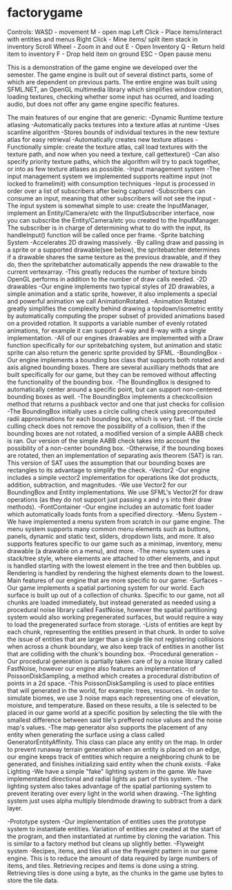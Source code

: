# factorygame
Controls:
WASD - movement
M - open map
Left Click - Place items/interact with entities and menus
Right Click - Mine items/ split item stack in inventory
Scroll Wheel - Zoom in and out
E - Open Inventory
Q - Return held item to inventory
F - Drop held item on ground
ESC - Open pause menu

This is a demonstration of the game engine we developed over the semester.  The game engine is built out of several distinct parts,
some of which are dependent on previous parts.  The entire engine was built using SFML.NET, an OpenGL multimedia library which simplifies
window creation, loading textures, checking whether some input has ocurred, and loading audio,  but does not offer any game engine specific features.

The main features of our engine that are generic:
  -Dynamic Runtime texture atlasing
    -Automatically packs textures into a texture atlas at runtime
    -Uses scanline algorithm
    -Stores bounds of individual textures in the new texture atlas for easy retrieval
    -Automatically creates new texture atlases
    -Functionally simple: create the texture atlas, call load textures with the texture path, and now when you need a texture, call gettexture()
    -Can also specify priority texture paths, which the algorithm will try to pack together, or into as few texture atlases as possible.
  -Input management system
    -The input management system we implemented supports realtime input (not locked to framelimit) with consumption techniques
      -Input is processed in order over a list of subscribers after being captured
      -Subscribers can consume an input, meaning that other subscribers will not see the input
    -The input system is somewhat simple to use: create the InputManager, implement an Entity/Camera/etc with the IInputSubscriber interface, now
      you can subscribe the Entity/Camera/etc you created to the InputManager.  The subscriber is in charge of determining what to do with the input,
      its handleInput() function will be called once per frame.
  -Sprite batching System
    -Accelerates 2D drawing massively.
    -By calling draw and passing in a sprite or a supported drawable(see below), the spritebatcher determines if a drawable shares the same texture as
      the previous drawable, and if they do, then the spritebatcher automatically appends the new drawable to the current vertexarray.
      -This greatly reduces the number of texture binds OpenGL performs in addition to the number of draw calls needed.
  -2D drawables
    -Our engine implements two typical styles of 2D drawables, a simple animation and a static sprite, however, it also implements a special
    and powerful animation we call AnimationRotated.
      -Animation Rotated greatly simplifies the complexity behind drawing a topdown/isometric entity by automatically computing the proper
      subset of provided animations based on a provided rotation.  It supports a variable number of evenly rotated animations, for example it
      can support 4-way and 8-way with a single implementation.
    -All of our engines drawables are implemented with a Draw function specifically for our spritebatching system, but animation and static sprite can
    also return the generic sprite provided by SFML.
  -BoundingBox
    -Our engine implements a bounding box class that supports both rotated and axis aligned bounding boxes.  There are several auxilliary methods that are built
    specifically for our game, but they can be removed without affecting the functionality of the bounding box.
    -The BoundingBox is designed to automatically center around a specific point, but can support non-centered bounding boxes as well.
    -The BoundingBox implements a checkcollision method that returns a pushback vector and one that just checks for collision
    -The BoundingBox initially uses a circle culling check using precomputed radii approximations for each bounding box, which is very fast.
    -If the circle culling check does not remove the possibility of a collision, then if the bounding boxes are not rotated, a modified version of
    a simple AABB check is ran.  Our version of the simple AABB check takes into account the possibility of a non-center bounding box.
    -Otherwise, if the bounding boxes are rotated, then an implementation of separating axis theorem (SAT) is ran.  This version of SAT
    uses the assumption that our bounding boxes are rectangles to its advantage to simplify the check.
  -Vector2
    -Our engine includes a simple vector2 implementation for operations like dot products, addition, subtraction, and magnitudes.
    -We use Vector2 for our BoundingBox and Entity implementations.  We use SFML's Vector2f for draw operations (as they do not support just
    passing x and y s into their draw methods).
  -FontContainer
    -Our engine includes an automatic font loader which automatically loads fonts from a specified directory.
  -Menu System
    -We have implemented a menu system from scratch in our game engine.  The menu system supports many common menu elements such
    as buttons, panels, dynamic and static text, sliders, dropdown lists, and more.  It also supports features specific to our game
    such as a minimap, inventory, menu drawable (a drawable on a menu), and more.
    -The menu system uses a stack/tree style, where elements are attached to other elements, and input is handled starting with the lowest element
    in the tree and then bubbles up.  Rendering is handled by rendering the highest elements down to the lowest.
Main features of our engine that are more specific to our game:
  -Surfaces
    -Our game implements a spatial partioning system for our world. Each surface is built up out of a collection of chunks.  Specific to our game,
    not all chunks are loaded immediately, but instead generated as needed using a procedural noise library called FastNoise, however the spatial
    partitioning system would also working pregenerated surfaces, but would require a way to load the pregenerated surface from storage.
    -Lists of entities are kept by each chunk, representing the entities present in that chunk.  In order to solve the issue of entities that are
    larger than a single tile not registering collisions when across a chunk boundary, we also keep track of entities in another list that 
    are colliding with the chunk's bounding box.
 -Procedural generation
    -Our procedural generation is partially taken care of by a noise library called FastNoise, however our engine also features an
    implementation of PoissonDiskSampling, a method which creates a procedural distribution of points in a 2d space.
      -This PoissonDiskSampling is used to place entities that will generated in the world, for example: trees, resources.
    -In order to simulate biomes, we use 3 noise maps each representing one of elevation, moisture, and temperature.  Based on these results,
    a tile is selected to be placed in our game world at a specific position by selecting the tile with the smallest difference between said tile's
    preffered noise values and the noise map's values.
    -The map generator also supports the placement of any entity when generating the surface using a class called GeneratorEntityAffinity.  This class
    can place any entity on the map.  In order to prevent runaway terrain generation when an entity is placed on an edge, our engine keeps
    track of entities which require a neighboring chunk to be generated, and finishes initializing said entity when the chunk exists.
 -Fake Lighting
    -We have a simple "fake" lighting system in the game.  We have implementated directional and radial lights as part of this system.
      -The lighting system also takes advantage of the spatial partioning system to prevent iterating over every light in the world when drawing.
      -The lighting system just uses alpha multiply blendmode drawing to subtract from a dark layer.
 
 -Prototype system
    -Our implementation of entities uses the prototype system to instantiate entities.  Variation of entities are created at the start of the program,
    and then instantiated at runtime by cloning the variation.  This is similar to a factory method but cleans up slightly better.
 -Flyweight system
    -Recipes, items, and tiles all use the flyweight pattern in our game engine.  This is to reduce the amount of data required by large numbers
    of items, and tiles.  Retrieving recipes and items is done using a string.  Retrieving tiles is done using a byte, as the chunks in the game use bytes
    to store the tile data.
    
    
    
    
